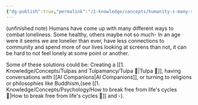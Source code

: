 ```yaml
---
{"dg-publish":true,"permalink":"/1-knowledge/concepts/humanity-s-many-solutions-to-loneliness/","tags":["psychology"],"created":"2025-07-18T14:27:09.470+10:00","updated":"2025-08-20T11:27:25.566+10:00"}
---
```


(unfinished note)
Humans have come up with many different ways to combat loneliness. Some healthy, others maybe not so much- 
In an age were it seems we are lonelier than ever, have less connections to community and spend more of our lives looking at screens than not, it can be hard to not feel lonely at some point or another. 

Some of these solutions could be: Creating a [[1. Knowledge/Concepts/Tulpas and Tulpamancy/Tulpa 🌱\|Tulpa 🌱]], having conversations with [[AI Companions\|AI Companions]], or turning to religions or philosophies like Buddhism,(see [[1. Knowledge/Concepts/Psychology/How to break free from life's cycles 🌱\|How to break free from life's cycles 🌱]] and -).

